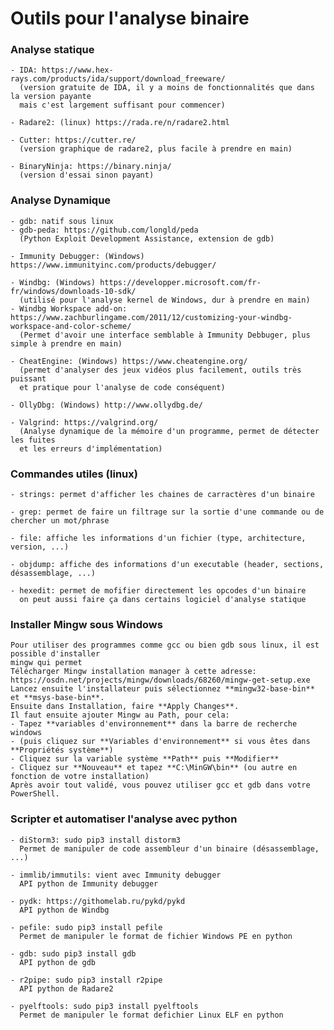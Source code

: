 
# Outils pour l'analyse binaire


### Analyse statique
    - IDA: https://www.hex-rays.com/products/ida/support/download_freeware/
      (version gratuite de IDA, il y a moins de fonctionnalités que dans la version payante
      mais c'est largement suffisant pour commencer)

    - Radare2: (linux) https://rada.re/n/radare2.html
    
    - Cutter: https://cutter.re/
      (version graphique de radare2, plus facile à prendre en main)
    
    - BinaryNinja: https://binary.ninja/ 
      (version d'essai sinon payant)


### Analyse Dynamique
    - gdb: natif sous linux
    - gdb-peda: https://github.com/longld/peda
      (Python Exploit Development Assistance, extension de gdb)
    
    - Immunity Debugger: (Windows) https://www.immunityinc.com/products/debugger/
    
    - Windbg: (Windows) https://developper.microsoft.com/fr-fr/windows/downloads-10-sdk/
      (utilisé pour l'analyse kernel de Windows, dur à prendre en main)
    - Windbg Workspace add-on: https://www.zachburlingame.com/2011/12/customizing-your-windbg-workspace-and-color-scheme/
      (Permet d'avoir une interface semblable à Immunity Debbuger, plus simple à prendre en main)
    
    - CheatEngine: (Windows) https://www.cheatengine.org/
      (permet d'analyser des jeux vidéos plus facilement, outils très puissant
      et pratique pour l'analyse de code conséquent)
    
    - OllyDbg: (Windows) http://www.ollydbg.de/
    
    - Valgrind: https://valgrind.org/
      (Analyse dynamique de la mémoire d'un programme, permet de détecter les fuites
      et les erreurs d'implémentation)


### Commandes utiles (linux)
    - strings: permet d'afficher les chaines de carractères d'un binaire
    
    - grep: permet de faire un filtrage sur la sortie d'une commande ou de chercher un mot/phrase
    
    - file: affiche les informations d'un fichier (type, architecture, version, ...)
    
    - objdump: affiche des informations d'un executable (header, sections, désassemblage, ...)
    
    - hexedit: permet de mofifier directement les opcodes d'un binaire
      on peut aussi faire ça dans certains logiciel d'analyse statique
      
     
### Installer Mingw sous Windows
    Pour utiliser des programmes comme gcc ou bien gdb sous linux, il est possible d'installer
    mingw qui permet
    Télécharger Mingw installation manager à cette adresse:
    https://osdn.net/projects/mingw/downloads/68260/mingw-get-setup.exe
    Lancez ensuite l'installateur puis sélectionnez **mingw32-base-bin** et **msys-base-bin**.
    Ensuite dans Installation, faire **Apply Changes**.
    Il faut ensuite ajouter Mingw au Path, pour cela:
    - Tapez **variables d'environnement** dans la barre de recherche windows
    - (puis cliquez sur **Variables d'environnement** si vous êtes dans **Propriétés système**)
    - Cliquez sur la variable système **Path** puis **Modifier**
    - Cliquez sur **Nouveau** et tapez **C:\MinGW\bin** (ou autre en fonction de votre installation)
    Après avoir tout validé, vous pouvez utiliser gcc et gdb dans votre PowerShell.
     
     
### Scripter et automatiser l'analyse avec python
    - diStorm3: sudo pip3 install distorm3
      Permet de manipuler de code assembleur d'un binaire (désassemblage, ...)
    
    - immlib/immutils: vient avec Immunity debugger
      API python de Immunity debugger
    
    - pydk: https://githomelab.ru/pykd/pykd
      API python de Windbg
    
    - pefile: sudo pip3 install pefile
      Permet de manipuler le format de fichier Windows PE en python
        
    - gdb: sudo pip3 install gdb
      API python de gdb
        
    - r2pipe: sudo pip3 install r2pipe
      API python de Radare2
    
    - pyelftools: sudo pip3 install pyelftools
      Permet de manipuler le format defichier Linux ELF en python

